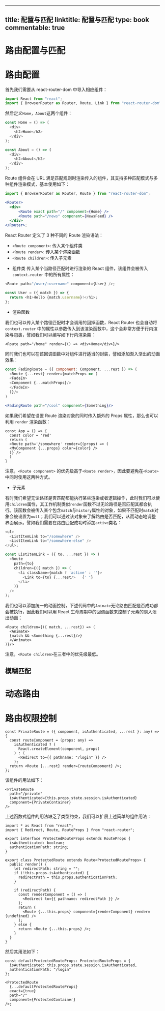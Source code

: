 
---
title: 配置与匹配
linktitle: 配置与匹配
type: book
commentable: true
---

# 路由配置与匹配

# 路由配置

首先我们需要从 react-router-dom 中导入相应组件：

```js
import React from "react";
import { BrowserRouter as Router, Route, Link } from "react-router-dom";
```

然后定义`Home`，`About`这两个组件：

```js
const Home = () => (
  <div>
    <h2>Home</h2> 
  </div>
);

const About = () => (
  <div>
    <h2>About</h2> 
  </div>
);
```

Route 组件会在 URL 满足匹配规则时渲染传入的组件，其支持多种匹配模式与多种组件渲染模式，基本使用如下：

```jsx
import { BrowserRouter as Router, Route } from "react-router-dom";

<Router>
  <div>
      <Route exact path="/" component={Home} />
      <Route path="/news" component={NewsFeed} />
  </div>
</Router>;
```

React Router 定义了 3 种不同的 Route 渲染语法：

- `<Route component>`: 传入某个组件类
- `<Route render>`: 传入某个渲染函数
- `<Route children>`: 传入子元素

* 组件类
  传入某个当路径匹配时进行渲染的 React 组件，该组件会被传入`context.router` 中的所有属性：

```js
<Route path="/user/:username" component={User} />;

const User = ({ match }) => {
  return <h1>Hello {match.username}!</h1>;
};
```

- 渲染函数

我们也可以传入某个路径匹配时才会调用的回掉函数，React Router 也会自动将 `context.router` 中的属性以参数传入到该渲染函数中，这个会非常方便于行内渲染与包裹，譬如我们可以编写如下行内渲染类：

```
<Route path="/home" render={() => <div>Home</div>}/>
```

同时我们也可以在该回调函数中对组件进行适当的封装，譬如添加渐入渐出的动画效果：

```jsx
const FadingRoute = ({ component: Component, ...rest }) => (
  <Route {...rest} render={matchProps => (
  <FadeIn>
  <Component {...matchProps}/>
  </FadeIn>
  )}/>
)

<FadingRoute path="/cool" component={Something}/>
```

如果我们希望在设置 Route 渲染对象的同时传入额外的 Props 属性，那么也可以利用 `render` 渲染函数：

```
const App = () => {
  const color = 'red'
  return (
  <Route path='/somewhere' render={(props) => (
  <MyComponent {...props} color={color} />
  )} />
  )
}
```

注意，`<Route component>` 的优先级高于`<Route render>`，因此要避免在`<Route>`中同时使用这两种方式。

- 子元素

有时我们希望无论路径是否匹配都能执行某些渲染或者逻辑操作，此时我们可以使用`children`属性，其工作机制类似`render`函数不过无论路径是否匹配其都会执行。该函数会被传入某个包含`match`与`history`属性的对象，如果不匹配时`match`对象会被设置为`null`；我们可以通过该对象来了解路由是否匹配，从而动态地调整界面展示。譬如我们需要在路由匹配成功时添加`active`类名：

```js
<ul>
  <ListItemLink to="/somewhere" />
  <ListItemLink to="/somewhere-else" />
</ul>;

const ListItemLink = ({ to, ...rest }) => (
  <Route
    path={to}
    children={({ match }) => (
      <li className={match ? 'active' : ''}>
        <Link to={to} {...rest/>   {' '}
      </li>
    )}
  />
);
```

我们也可以添加统一的动画控制，下述代码中的`Animate`无论路由匹配是否成功都会被执行，因此我们可以用 React 生命周期中的回调函数来控制子元素的淡入淡出动画：

```
<Route children={({ match, ...rest}) => (
  <Animate>
  {match && <Something {...rest}/>}
  </Animate>
)}/>
```

注意，`<Route children>`在三者中的优先级最低。

## 模糊匹配

# 动态路由

# 路由权限控制

```tsx
const PrivateRoute = ({ component, isAuthenticated, ...rest }: any) => {
  const routeComponent = (props: any) =>
    isAuthenticated ? (
      React.createElement(component, props)
    ) : (
      <Redirect to={{ pathname: "/login" }} />
    );
  return <Route {...rest} render={routeComponent} />;
};
```

该组件的用法如下：

```tsx
<PrivateRoute
  path="/private"
  isAuthenticated={this.props.state.session.isAuthenticated}
  component={PrivateContainer}
/>
```

上述函数式组件的用法缺乏了类型约束，我们可以扩展上述简单的组件用法：

```tsx
import * as React from "react";
import { Redirect, Route, RouteProps } from "react-router";

export interface ProtectedRouteProps extends RouteProps {
  isAuthenticated: boolean;
  authenticationPath: string;
}

export class ProtectedRoute extends Route<ProtectedRouteProps> {
  public render() {
    let redirectPath: string = "";
    if (!this.props.isAuthenticated) {
      redirectPath = this.props.authenticationPath;
    }

    if (redirectPath) {
      const renderComponent = () => (
        <Redirect to={{ pathname: redirectPath }} />
      );
      return (
        <Route {...this.props} component={renderComponent} render={undefined} />
      );
    } else {
      return <Route {...this.props} />;
    }
  }
}
```

然后其用法如下：

```tsx
const defaultProtectedRouteProps: ProtectedRouteProps = {
  isAuthenticated: this.props.state.session.isAuthenticated,
  authenticationPath: "/login"
};

<ProtectedRoute
  {...defaultProtectedRouteProps}
  exact={true}
  path="/"
  component={ProtectedContainer}
/>;
```

    